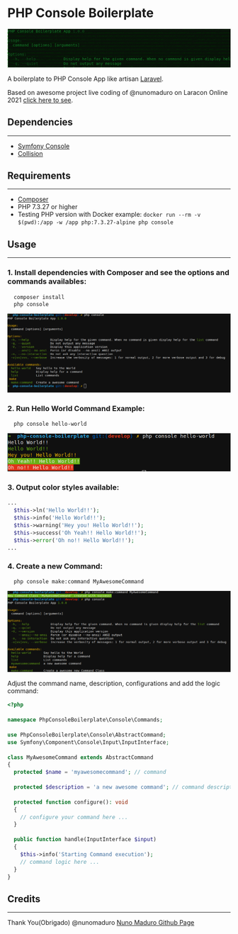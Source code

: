 # PHP  Console Boilerplate

![banner-doc](./docs/assets/banner-doc.png)

A boilerplate to PHP Console App like artisan [Laravel](https://github.com/laravel/laravel).

Based on awesome project live coding of @nunomaduro on Laracon Online 2021 [click here to see](https://youtu.be/ps9oNo3XA4U).

## Dependencies
--------------

- [Symfony Console](https://github.com/symfony/console)
- [Collision](https://github.com/nunomaduro/collision)

## Requirements
---------------

- [Composer](https://github.com/composer/composer)
- PHP 7.3.27 or higher
- Testing PHP version with Docker example: ``` docker run --rm -v $(pwd):/app -w /app php:7.3.27-alpine php console ```

## Usage
--------

### 1. Install dependencies with Composer and see the options and commands availables:
  ```hell
    composer install
    php console
  ``` 
  ![screenshot 1](./docs/assets/screenshot-1.png)

### 2. Run Hello World Command Example:
  ```shell
    php console hello-world
  ```
  ![screenshot 2](./docs/assets/screenshot-2.png)
### 3. Output color styles available:

  ```php
  ...
    $this->ln('Hello World!!');
    $this->info('Hello World!!');
    $this->warning('Hey you! Hello World!!');
    $this->success('Oh Yeah!! Hello World!!');
    $this->error('Oh no!! Hello World!!');
  ...

  ```
### 4. Create a new Command:
  ```shell
    php console make:command MyAwesomeCommand
  ```
   ![screenshot 3](./docs/assets/screenshot-3.png)

  Adjust the command name, description, configurations and add the logic command:

  ```php
  <?php

  namespace PhpConsoleBoilerplate\Console\Commands;

  use PhpConsoleBoilerplate\Console\AbstractCommand;
  use Symfony\Component\Console\Input\InputInterface;

  class MyAwesomeCommand extends AbstractCommand
  {
    protected $name = 'myawesomecommand'; // command

    protected $description = 'a new awesome command'; // command description
    
    protected function configure(): void
    {
      // configure your command here ...
    }

    public function handle(InputInterface $input)
    {
      $this->info('Starting Command execution');
      // command logic here ...
    }
  }
  ```
  


## Credits
----------

 Thank You(Obrigado) @nunomaduro [Nuno Maduro Github Page](https://github.com/nunomaduro)
